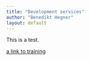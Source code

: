 ```yaml
---
title: "Development services"
author: "Benedikt Hegner"
layout: default
---
```


This is a test.

[a link to training]({{site.baseurl}}/workinggroups/training.html)
